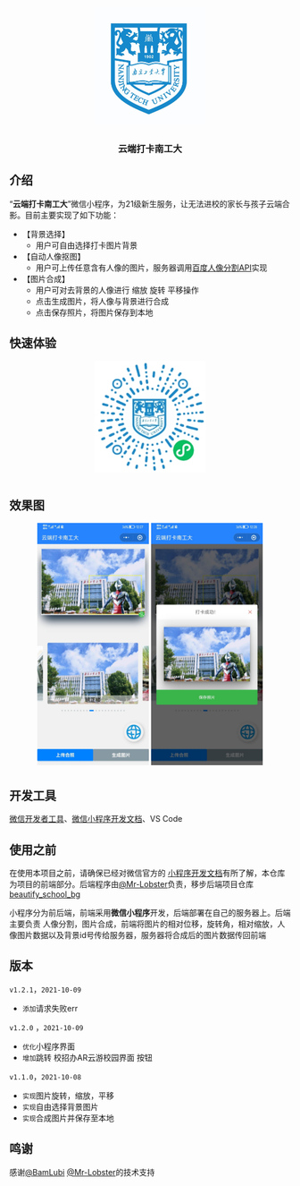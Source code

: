 <p align="center">
  <img alt="logo" src="image\lg.jpg" width="200" style="margin-bottom: 5px;">
</p>
<h3 align="center">云端打卡南工大</h3>

## 介绍

“**云端打卡南工大**”微信小程序，为21级新生服务，让无法进校的家长与孩子云端合影。目前主要实现了如下功能：

- 【背景选择】
  - 用户可自由选择打卡图片背景
- 【自动人像抠图】
  - 用户可上传任意含有人像的图片，服务器调用<a href="https://ai.baidu.com/tech/body/seg">百度人像分割API</a>实现
- 【图片合成】
  - 用户可对去背景的人像进行 缩放 旋转 平移操作
  - 点击生成图片，将人像与背景进行合成
  - 点击保存照片，将图片保存到本地

## 快速体验

<p align="center">
  <img src="image\code.jpg" width="200" style="margin-bottom: 10px;">
</p>

## 效果图

<p align="center">
  <img alt="logo" src="image\rs.jpg" width="200" style="margin-bottom: 5px;">
  <img alt="logo" src="image\rs1.jpg" width="200" style="margin-bottom: 5px;">
</p>

## 开发工具

[微信开发者工具](https://developers.weixin.qq.com/miniprogram/dev/devtools/devtools.html )、[微信小程序开发文档](https://developers.weixin.qq.com/miniprogram/dev/framework/)、VS Code

## 使用之前

在使用本项目之前，请确保已经对微信官方的 [小程序开发文档](https://developers.weixin.qq.com/miniprogram/dev/framework/)有所了解，本仓库为项目的前端部分。后端程序由<a href="https://github.com/Mr-Lobster">@Mr-Lobster</a>负责，移步后端项目仓库<a href="https://github.com/Mr-Lobster/beautify_school_bg">beautify_school_bg</a>

小程序分为前后端，前端采用**微信小程序**开发，后端部署在自己的服务器上。后端主要负责 人像分割，图片合成，前端将图片的相对位移，旋转角，相对缩放，人像图片数据以及背景id号传给服务器，服务器将合成后的图片数据传回前端

## 版本

`v1.2.1`，`2021-10-09`

- `添加`请求失败err

`v1.2.0` ，`2021-10-09`

- `优化`小程序界面
- `增加`跳转 校招办AR云游校园界面 按钮

`v1.1.0`，`2021-10-08`

- `实现`图片旋转，缩放，平移
- `实现`自由选择背景图片
- `实现`合成图片并保存至本地

## 鸣谢

感谢<a href="https://github.com/BamLubi">@BamLubi</a> <a href="https://github.com/Mr-Lobster">@Mr-Lobster</a>的技术支持

